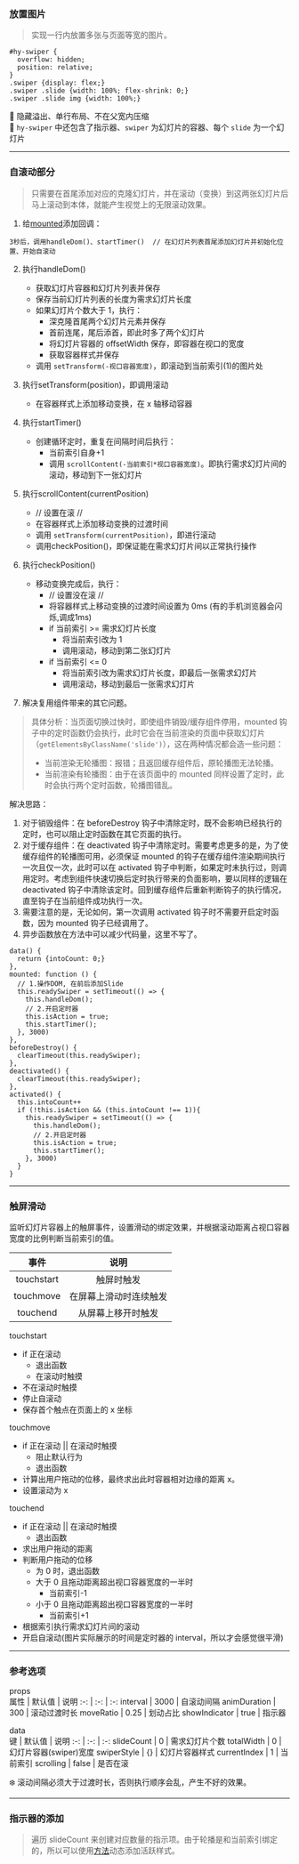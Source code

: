 ### 放置图片  
> 实现一行内放置多张与页面等宽的图片。  

```
#hy-swiper {
  overflow: hidden;
  position: relative;
}
.swiper {display: flex;}
.swiper .slide {width: 100%; flex-shrink: 0;}
.swiper .slide img {width: 100%;}
```
:herb: 隐藏溢出、单行布局、不在父宽内压缩  
:herb: `hy-swiper` 中还包含了指示器、`swiper` 为幻灯片的容器、每个 `slide` 为一个幻灯片

----

### 自滚动部分  
> 只需要在首尾添加对应的克隆幻灯片，并在滚动（变换）到这两张幻灯片后马上滚动到本体，就能产生视觉上的无限滚动效果。  

1. 给[mounted](https://cn.vuejs.org/v2/api/#mounted)添加回调：

```
3秒后，调用handleDom()、startTimer()  // 在幻灯片列表首尾添加幻灯片并初始化位置、开始自滚动 
```

2. 执行handleDom()  

    - 获取幻灯片容器和幻灯片列表并保存    
    - 保存当前幻灯片列表的长度为需求幻灯片长度  
    - 如果幻灯片个数大于 1，执行：  
      + 深克隆首尾两个幻灯片元素并保存  
      + 首前连尾，尾后添首，即此时多了两个幻灯片  
      + 将幻灯片容器的 offsetWidth 保存，即容器在视口的宽度  
      + 获取容器样式并保存 
    - 调用 `setTransform(-视口容器宽度)`，即滚动到当前索引(1)的图片处  

3. 执行setTransform(position)，即调用滚动  

      - 在容器样式上添加移动变换，在 x 轴移动容器

4. 执行startTimer()  
    
    - 创建循环定时，重复在间隔时间后执行：   
      + 当前索引自身+1  
      + 调用 `scrollContent(-当前索引*视口容器宽度)`。即执行需求幻灯片间的滚动，移动到下一张幻灯片   

5. 执行scrollContent(currentPosition) 
   
    - // 设置在滚 //
    - 在容器样式上添加移动变换的过渡时间    
    - 调用 `setTransform(currentPosition)`，即进行滚动  
    - 调用checkPosition()，即保证能在需求幻灯片间以正常执行操作    
    

6. 执行checkPosition()   

    - 移动变换完成后，执行：
      +  // 设置没在滚 //
      + 将容器样式上移动变换的过渡时间设置为 0ms (有的手机浏览器会闪烁,调成1ms)  
      + if 当前索引 >= 需求幻灯片长度  
        - 将当前索引改为 1  
        - 调用滚动，移动到第二张幻灯片
      + if 当前索引 <= 0  
        -  将当前索引改为需求幻灯片长度，即最后一张需求幻灯片  
        - 调用滚动，移动到最后一张需求幻灯片 

7. 解决复用组件带来的其它问题。  
> 具体分析：当页面切换过快时，即使组件销毁/缓存组件停用，mounted 钩子中的定时函数仍会执行，此时它会在当前渲染的页面中获取幻灯片（`getElementsByClassName('slide')`），这在两种情况都会造一些问题：
> - 当前渲染无轮播图：报错；且返回缓存组件后，原轮播图无法轮播。  
> - 当前渲染有轮播图：由于在该页面中的 mounted 同样设置了定时，此时会执行两个定时函数，轮播图错乱。  

解决思路：
1. 对于销毁组件：在 beforeDestroy 钩子中清除定时，既不会影响已经执行的定时，也可以阻止定时函数在其它页面的执行。  
2. 对于缓存组件：在 deactivated 钩子中清除定时。需要考虑更多的是，为了使缓存组件的轮播图可用，必须保证 mounted 的钩子在缓存组件渲染期间执行一次且仅一次，此时可以在 activated 钩子中判断，如果定时未执行过，则调用定时。考虑到组件快速切换后定时执行带来的负面影响，要以同样的逻辑在 deactivated 钩子中清除该定时。回到缓存组件后重新判断钩子的执行情况，直至钩子在当前组件成功执行一次。
3. 需要注意的是，无论如何，第一次调用 activated 钩子时不需要开启定时函数，因为 mounted 钩子已经调用了。 
4. 异步函数放在方法中可以减少代码量，这里不写了。   

```
data() {
  return {intoCount: 0;}
},
mounted: function () {
  // 1.操作DOM, 在前后添加Slide
  this.readySwiper = setTimeout(() => {
    this.handleDom();
    // 2.开启定时器
    this.isAction = true;
    this.startTimer();
  }, 3000)
},
beforeDestroy() {
  clearTimeout(this.readySwiper);
},
deactivated() {
  clearTimeout(this.readySwiper);
},
activated() {
  this.intoCount++
  if (!this.isAction && (this.intoCount !== 1)){
    this.readySwiper = setTimeout(() => {
      this.handleDom();
      // 2.开启定时器
      this.isAction = true;
      this.startTimer();
    }, 3000)
  }
}
```

----  
### 触屏滑动  

监听幻灯片容器上的触屏事件，设置滑动的绑定效果，并根据滚动距离占视口容器宽度的比例判断当前索引的值。  

事件 | 说明
:-: | :-:
touchstart | 触屏时触发
touchmove | 在屏幕上滑动时连续触发
touchend | 从屏幕上移开时触发

touchstart  
- if 正在滚动
    + 退出函数  
    + 在滚动时触摸
- 不在滚动时触摸
- 停止自滚动
- 保存首个触点在页面上的 x 坐标

touchmove  
- if 正在滚动 || 在滚动时触摸  
    + 阻止默认行为  
    + 退出函数 
- 计算出用户拖动的位移，最终求出此时容器相对边缘的距离 x。    
- 设置滚动为 x

touchend
- if 正在滚动 || 在滚动时触摸
    + 退出函数 
- 求出用户拖动的距离  
- 判断用户拖动的位移  
  + 为 0 时，退出函数  
  + 大于 0 且拖动距离超出视口容器宽度的一半时  
    -  当前索引-1
  + 小于 0 且拖动距离超出视口容器宽度的一半时  
    -  当前索引+1 
- 根据索引执行需求幻灯片间的滚动  
- 开启自滚动(图片实际展示的时间是定时器的 interval，所以才会感觉很平滑)  

----  
### 参考选项  

props  
属性 | 默认值 | 说明
:-: | :-: | :-:
interval | 3000 | 自滚动间隔
animDuration | 300 | 滚动过渡时长
moveRatio | 0.25 | 划动占比
showIndicator | true | 指示器

data  
键 | 默认值 | 说明
:-: | :-: | :-:
slideCount | 0 | 需求幻灯片个数
totalWidth | 0 | 幻灯片容器(swiper)宽度
swiperStyle | {} | 幻灯片容器样式
currentIndex | 1 | 当前索引
scrolling | false | 是否在滚  

:snowflake: 滚动间隔必须大于过渡时长，否则执行顺序会乱，产生不好的效果。    

----  
### 指示器的添加  
> 遍历 slideCount 来创建对应数量的指示项。由于轮播是和当前索引绑定的，所以可以使用[方法](https://cn.vuejs.org/v2/api/#methods)动态添加活跃样式。  








